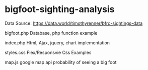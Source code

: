# bigfoot-sighting-analysis
Data Source: https://data.world/timothyrenner/bfro-sightings-data


bigfoot.php
Database, php function example

index.php
Html, Ajax, jquery, chart implementation

styles.css
Flex/Responsvie Css Examples

map.js
google map api 
probability of seeing a big foot
